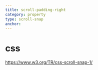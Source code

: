 ```yaml
---
title: scroll-padding-right
category: property
type: scroll-snap
anchor:
---
```


# css

<https://www.w3.org/TR/css-scroll-snap-1/>
